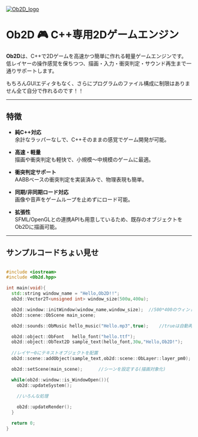 [![Ob2D_logo](https://raw.githubusercontent.com/kaepi2022/Ob2D_web/refs/heads/main/ob2d_logo.png)](https://kaepi2022.github.io/Ob2D)

# Ob2D 🎮 C++専用2Dゲームエンジン

**Ob2D**は、C++で2Dゲームを高速かつ簡単に作れる軽量ゲームエンジンです。  
低レイヤーの操作感覚を保ちつつ、描画・入力・衝突判定・サウンド再生まで一通りサポートします。


もちろんGUIエディタもなく、さらにプログラムのファイル構成に制限はありません全て自分で作れるのです！！

---

## 特徴

- **純C++対応**  
  余計なラッパーなしで、C++そのままの感覚でゲーム開発が可能。

- **高速・軽量**  
  描画や衝突判定も軽快で、小規模〜中規模のゲームに最適。

- **衝突判定サポート**  
  AABBベースの衝突判定を実装済みで、物理表現も簡単。

- **同期/非同期ロード対応**  
  画像や音声をゲームループを止めずにロード可能。

- **拡張性**  
  SFML/OpenGLとの連携APIも用意しているため、既存のオブジェクトをOb2Dに描画可能。

---

## サンプルコードちょい見せ

```C++

#include <iostream>
#include <Ob2d.hpp>

int main(void){
  std::string window_name = "Hello,Ob2D!!";
  ob2d::Vector2T<unsigned int> window_size(500u,400u);

  ob2d::window::initWindow(window_name,window_size);  //500*400のウィンドウ作成
  ob2d::scene::ObScene main_scene;

  ob2d::sounds::ObMusic hello_music("Hello.mp3",true);    //trueは自動再生

  ob2d::object::ObFont   hello_font("hello.ttf");
  ob2d::object::ObText2D sample_text(hello_font,30u,"Hello,Ob2D!");
  
  //レイヤー0にテキストオブジェクトを配置
  ob2d::scene::addObject(sample_text,ob2d::scene::ObLayer::layer_pm0);

  ob2d::setScene(main_scene);      //シーンを設定する(描画対象化)

  while(ob2d::window::is_WindowOpen()){
    ob2d::updateSystem();
    
    //いろんな処理

    ob2d::updateRender();
  }

  return 0;
}
```
